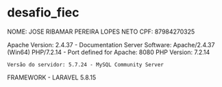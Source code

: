 # desafio_fiec
NOME: JOSE RIBAMAR PEREIRA LOPES NETO
CPF: 87984270325 

Apache Version:
    2.4.37  - Documentation
Server Software:
    Apache/2.4.37 (Win64) PHP/7.2.14 - Port defined for Apache: 8080
PHP Version:
    7.2.14 
    
    Versão do servidor: 5.7.24 - MySQL Community Server
    
   FRAMEWORK - LARAVEL 5.8.15 
    

